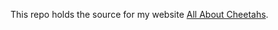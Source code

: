 
This repo holds the source for my website [All About Cheetahs](http://www.AllAboutCheetahs.info/).


